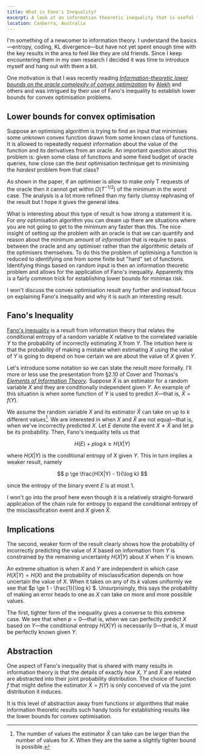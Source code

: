 ```yaml
---
title: What is Fano's Inequality?
excerpt: A look at an information theoretic inequality that is useful for establishing lower bounds for minimax risks.
location: Canberra, Australia
---
```


I'm something of a newcomer to information theory. I understand the basics—entropy, coding, KL divergence—but have not yet spent enough time with the key results in the area to feel like they are old friends. Since I keep encountering them in my own research I decided it was time to introduce myself and hang out with them a bit.

One motivation is that I was recently reading _[Information-theoretic lower bounds on the oracle complexity of convex optimization](http://arxiv.org/abs/1009.0571)_ by [Alekh](http://www.eecs.berkeley.edu/~alekh/) and others and was intrigued by their use of Fano's inequality to establish lower bounds for convex optimisation problems.

## Lower bounds for convex optimisation
Suppose an optimising algorithm is trying to find an input that minimises some unknown convex function drawn from some known class of functions. It is allowed to repeatedly request information about the value of the function and its derivatives from an oracle. An important question about this problem is: given some class of functions and some fixed budget of oracle queries, how close can the _best_ optimisation technique get to minimising the _hardest_ problem from that class? 

As shown in the paper, if an optimiser is allow to make only T requests of the oracle then it cannot get within $\Omega(T^{-1/2})$ of the minimum in the worst case. The analysis is a lot more refined than my fairly clumsy rephrasing of the result but I hope it gives the general idea.

What is interesting about this type of result is how strong a statement it is. For _any_ optimisation algorithm you can dream up there are situations where you are not going to get to the minimum any faster than this. The nice insight of setting up the problem with an oracle is that we can quantify and reason about the minimum amount of _information_ that is require to pass between the oracle and any optimiser rather than the algorithmic details of the optimisers themselves. 
To do this the problem of optimising a function is reduced to identifying one from some finite but "hard" set of functions. Identifying things based on random input is then an information theoretic problem and allows for the application of Fano's inequality. Apparently this is a fairly common trick for establishing lower bounds for minimax risk.

I won't discuss the convex optimisation result any further and instead focus on explaining Fano's inequality and why it is such an interesting result.

## Fano's Inequality
[Fano's inequality](http://en.wikipedia.org/wiki/Fano's_inequality) is a result from information theory that relates the conditional entropy of a random variable $X$ relative to the correlated variable $Y$ to the probability of incorrectly estimating $X$ from $Y$. The intuition here is that the probability of making a mistake when estimating $X$ using the value of $Y$ is going to depend on how certain we are about the value of $X$ given $Y$. 

Let's introduce some notation so we can state the result more formally. I'll more or less use the presentation from §2.10 of Cover and Thomas's _[Elements of Information Theory](http://www.elementsofinformationtheory.com/)_. Suppose $\hat{X}$ is an estimator for a random variable $X$ and they are conditionally independent given $Y$.  An example of this situation is when some function of $Y$ is used to predict $X$—that is, $\hat{X}=f(Y)$. 

We assume the random variable $X$ and its estimator $\hat{X}$ can take on up to $k$ different values[^1]. We are interested in when $X$ and $\hat{X}$ are not equal—that is, when we've incorrectly predicted $X$. Let $E$ denote the event $X \ne \hat{X}$ and let $p$ be its probability. Then, Fano's inequality tells us that

$$ H(E) + p\log k \ge H(X|Y) $$

where $H(X|Y)$ is the conditional entropy of $X$ given $Y$. This in turn implies a weaker result, namely

$$ p \ge \frac{H(X|Y) - 1}{\log k} $$

since the entropy of the binary event $E$ is at most 1.

I won't go into the proof here even though it is a relatively straight-forward application of the chain rule for entropy to expand the conditional entropy of the misclassification event and $X$ given $\hat{X}$. 

## Implications
The second, weaker form of the result clearly shows how the probability of incorrectly predicting the value of $X$ based on information from $Y$ is constrained by the remaining uncertainty $H(X|Y)$ about $X$ when $Y$ is known. 

An extreme situation is when $X$ and $Y$ are independent in which case $H(X|Y) = H(X)$ and the probability of misclassification depends on how uncertain the value of $X$. When it takes on any of its $k$ values uniformly we see that $p \ge 1 - \frac{1}{\log k} $. Unsurprisingly, this says the probability of making an error heads to one as $X$ can take on more and more possible values.

The first, tighter form of the inequality gives a converse to this extreme case. We see that when $p = 0$—that is, when we can perfectly predict $X$ based on $Y$—the conditional entropy $H(X|Y)$ is necessarily 0—that is, $X$ must be perfectly known given $Y$. 

## Abstraction
One aspect of Fano's inequality that is shared with many results in information theory is that the details of exactly _how_ $X$, $Y$ and $\hat{X}$ are related are abstracted into their joint probability distribution. The choice of function $f$ that might define the estimator $\hat{X} = f(Y)$ is only conceived of via the joint distribution it induces. 

It is this level of abstraction away from functions or algorithms that make information theoretic results such handy tools for establishing results like the lower bounds for convex optimisation. 

[^1]: The number of values the estimator $\hat{X}$ can take can be larger than the number of values for $X$. When they are the same a slightly tighter bound is possible.


